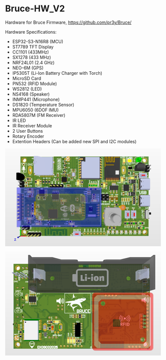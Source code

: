 # Bruce-HW_V2
Hardware for Bruce Firmware, https://github.com/pr3y/Bruce/

Hardware Specifications:
- ESP32-S3-N16R8 (MCU)
- ST7789 TFT Display
- CC1101 (433MHz)
- SX1278 (433 MHz)
- NRF24L01 (2.4 GHz)
- NEO-6M (GPS)
- IP5305T (Li-Ion Battery Charger with Torch)
- MicroSD Card
- PN532 (RFID Module)
- WS2812 (LED)
- NS4168 (Speaker)
- INMP441 (Microphone)
- DS1820 (Temperature Sensor)
- MPU6050 (6DOF IMU)
- RDA5807M (FM Receiver)
- IR LED
- IR Receiver Module
- 2 User Buttons
- Rotary Encoder
- Extention Headers (Can be added new SPI and I2C modules)

![alt text](https://github.com/e135193/Bruce-HW_V2/blob/main/top-view.png)

![alt text](https://github.com/e135193/Bruce-HW_V2/blob/main/bottom-view.png)

